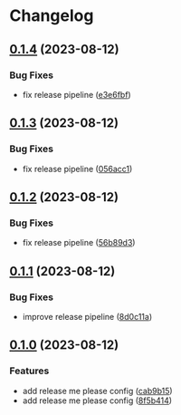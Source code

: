 # Changelog

## [0.1.4](https://github.com/nevse/conva/compare/v0.1.3...v0.1.4) (2023-08-12)


### Bug Fixes

* fix release pipeline ([e3e6fbf](https://github.com/nevse/conva/commit/e3e6fbffc538b86f32b0eb64f51a26aaa48f40c9))

## [0.1.3](https://github.com/nevse/conva/compare/v0.1.2...v0.1.3) (2023-08-12)


### Bug Fixes

* fix release pipeline ([056acc1](https://github.com/nevse/conva/commit/056acc1d3a0737b61b2c2f7ee6341bf9e51a2057))

## [0.1.2](https://github.com/nevse/conva/compare/v0.1.1...v0.1.2) (2023-08-12)


### Bug Fixes

* fix release pipeline ([56b89d3](https://github.com/nevse/conva/commit/56b89d3ba479607532c3baf53548d1e21a0828ec))

## [0.1.1](https://github.com/nevse/conva/compare/v0.1.0...v0.1.1) (2023-08-12)


### Bug Fixes

* improve release pipeline ([8d0c11a](https://github.com/nevse/conva/commit/8d0c11a409d39253f0ed402787967dd4279ebc62))

## [0.1.0](https://github.com/nevse/conva/compare/0.0.1...v0.1.0) (2023-08-12)


### Features

* add release me please config ([cab9b15](https://github.com/nevse/conva/commit/cab9b159c78686a63a4fd19d266ce2e0d8c0ad93))
* add release me please config ([8f5b414](https://github.com/nevse/conva/commit/8f5b41402f4f0d9f867807f90158ee9de57e1ed5))

